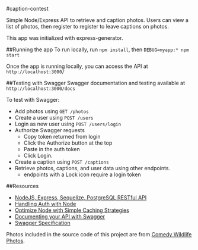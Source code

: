 #caption-contest

Simple Node/Express API to retrieve and caption photos. Users can view a list of photos, then register to register to leave captions on photos.

This app was initialized with express-generator.

##Running the app
To run locally, run `npm install`, then `DEBUG=myapp:* npm start`

Once the app is running locally, you can access the API at `http://localhost:3000/`

##Testing with Swagger
Swagger documentation and testing available at `http://localhost:3000/docs`

To test with Swagger:
 - Add photos using `GET /photos`
 - Create a user using `POST /users`
 - Login as new user using `POST /users/login`
 - Authorize Swagger requests
   - Copy token returned from login
   - Click the Authorize button at the top
   - Paste in the auth token
   - Click Login.
 - Create a caption using `POST /captions`
 - Retrieve photos, captions, and user data using other endpoints.
   - endpoints with a Lock icon require a login token

##Resources
- [NodeJS, Express, Sequelize, PostgreSQL RESTful API](https://www.djamware.com/post/5b56a6cc80aca707dd4f65a9/nodejs-expressjs-sequelizejs-and-postgresql-restful-api)
- [Handling Auth with Node](https://medium.com/quick-code/handling-authentication-and-authorization-with-node-7f9548fedde8)
- [Optimize Node with Simple Caching Strategies](https://scotch.io/tutorials/how-to-optimize-node-requests-with-simple-caching-strategies)
- [Documenting your API with Swagger](https://levelup.gitconnected.com/swagger-time-to-document-that-express-api-you-built-9b8faaeae563)
- [Swagger Specification](https://swagger.io/docs/specification/basic-structure/)

Photos included in the source code of this project are from [Comedy Wildlife Photos](https://www.comedywildlifephoto.com/gallery/comedy-widlife-2020-competition-winners.php).
